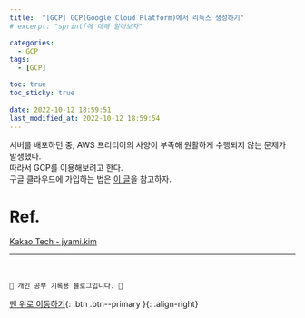```yaml
---
title:  "[GCP] GCP(Google Cloud Platform)에서 리눅스 생성하기"
# excerpt: "sprintf에 대해 알아보자"

categories:
  - GCP
tags:
  - [GCP]

toc: true
toc_sticky: true
 
date: 2022-10-12 18:59:51
last_modified_at: 2022-10-12 18:59:54
---
```


서버를 배포하던 중, AWS 프리티어의 사양이 부족해 원활하게 수행되지 않는 문제가 발생했다.<br>
따라서 GCP를 이용해보려고 한다.<br>
구글 클라우드에 가입하는 법은 [이 글](https://bluewins.tistory.com/entry/%EA%B5%AC%EA%B8%80%ED%81%B4%EB%9D%BC%EC%9A%B0%EB%93%9C-GCP-%EA%B0%80%EC%9E%85%ED%95%B4%EC%84%9C-%EB%AC%B4%EB%A3%8C-%ED%81%AC%EB%A0%88%EB%94%A7-300-%EC%82%AC%EC%9A%A9%ED%95%98%EA%B8%B0)을 참고하자.


#










# Ref.
[Kakao Tech - jyami.kim](https://tech.kakao.com/2021/05/24/jyami/)

***
<br>


    💛 개인 공부 기록용 블로그입니다. 👻

[맨 위로 이동하기](#){: .btn .btn--primary }{: .align-right}